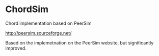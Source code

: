 # ChordSim
Chord implementation based on PeerSim

http://peersim.sourceforge.net/

Based on the implemetnation on the PeerSim website, but significantly improved. 

